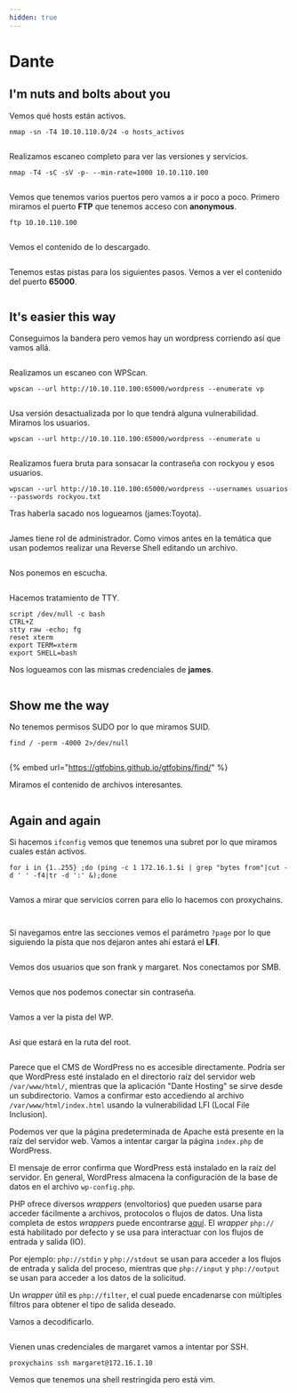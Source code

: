 ```yaml
---
hidden: true
---
```


# Dante

## I'm nuts and bolts about you

Vemos qué hosts están activos.

```
nmap -sn -T4 10.10.110.0/24 -o hosts_activos
```

<figure><img src="../.gitbook/assets/image.png" alt=""><figcaption></figcaption></figure>

Realizamos escaneo completo para ver las versiones y servicios.

```
nmap -T4 -sC -sV -p- --min-rate=1000 10.10.110.100
```

<figure><img src="../.gitbook/assets/image (1).png" alt=""><figcaption></figcaption></figure>

Vemos que tenemos varios puertos pero vamos a ir poco a poco. Primero miramos el puerto **FTP** que tenemos acceso con **anonymous**.

```
ftp 10.10.110.100
```

<figure><img src="../.gitbook/assets/image (2).png" alt=""><figcaption></figcaption></figure>

Vemos el contenido de lo descargado.

<figure><img src="../.gitbook/assets/image (3).png" alt=""><figcaption></figcaption></figure>

Tenemos estas pistas para los siguientes pasos. Vemos a ver el contenido del puerto **65000**.

<figure><img src="../.gitbook/assets/image (4).png" alt=""><figcaption></figcaption></figure>

## It's easier this way

Conseguimos la bandera pero vemos hay un wordpress corriendo así que vamos allá.

<figure><img src="../.gitbook/assets/image (5).png" alt=""><figcaption></figcaption></figure>

Realizamos un escaneo con WPScan.

```
wpscan --url http://10.10.110.100:65000/wordpress --enumerate vp
```

<figure><img src="../.gitbook/assets/image (6).png" alt=""><figcaption></figcaption></figure>

Usa versión desactualizada por lo que tendrá alguna vulnerabilidad. Miramos los usuarios.

```
wpscan --url http://10.10.110.100:65000/wordpress --enumerate u
```

<figure><img src="../.gitbook/assets/Captura de pantalla 2025-10-13 101357.png" alt=""><figcaption></figcaption></figure>

Realizamos fuera bruta para sonsacar la contraseña con rockyou y esos usuarios.

```
wpscan --url http://10.10.110.100:65000/wordpress --usernames usuarios --passwords rockyou.txt
```

Tras haberla sacado nos logueamos (james:Toyota).

<figure><img src="../.gitbook/assets/image (7).png" alt=""><figcaption></figcaption></figure>

James tiene rol de administrador. Como vimos antes en la temática que usan podemos realizar una Reverse Shell editando un archivo.

<figure><img src="../.gitbook/assets/image (10).png" alt=""><figcaption></figcaption></figure>

Nos ponemos en escucha.

<figure><img src="../.gitbook/assets/image (11).png" alt=""><figcaption></figcaption></figure>

Hacemos tratamiento de TTY.

```
script /dev/null -c bash
CTRL+Z
stty raw -echo; fg
reset xterm
export TERM=xterm
export SHELL=bash
```

Nos logueamos con las mismas credenciales de **james**.

<figure><img src="../.gitbook/assets/image (12).png" alt=""><figcaption></figcaption></figure>

## Show me the way

No tenemos permisos SUDO por lo que miramos SUID.

```
find / -perm -4000 2>/dev/null
```

<figure><img src="../.gitbook/assets/image (14).png" alt=""><figcaption></figcaption></figure>

{% embed url="https://gtfobins.github.io/gtfobins/find/" %}

Miramos el contenido de archivos interesantes.

<figure><img src="../.gitbook/assets/image (13).png" alt=""><figcaption></figcaption></figure>

## Again and again

Si hacemos `ifconfig` vemos que tenemos una subret por lo que miramos cuales están activos.

```
for i in {1..255} ;do (ping -c 1 172.16.1.$i | grep "bytes from"|cut -d ' ' -f4|tr -d ':' &);done
```

<figure><img src="../.gitbook/assets/image (15).png" alt=""><figcaption></figcaption></figure>

Vamos a mirar que servicios corren para ello lo hacemos con proxychains.

<figure><img src="../.gitbook/assets/image (19).png" alt=""><figcaption></figcaption></figure>

<figure><img src="../.gitbook/assets/image (16).png" alt=""><figcaption></figcaption></figure>

Si navegamos entre las secciones vemos el parámetro `?page` por lo que siguiendo la pista que nos dejaron antes ahí estará el **LFI**.

<figure><img src="../.gitbook/assets/image (18).png" alt=""><figcaption></figcaption></figure>

Vemos dos usuarios que son frank y margaret. Nos conectamos por SMB.

<figure><img src="../.gitbook/assets/image (20).png" alt=""><figcaption></figcaption></figure>

Vemos que nos podemos conectar sin contraseña.

<figure><img src="../.gitbook/assets/image (21).png" alt=""><figcaption></figcaption></figure>

Vamos a ver la pista del WP.

<figure><img src="../.gitbook/assets/image (22).png" alt=""><figcaption></figcaption></figure>

Así que estará en la ruta del root.

<figure><img src="../.gitbook/assets/Captura de pantalla 2025-10-13 125655.png" alt=""><figcaption></figcaption></figure>

Parece que el CMS de WordPress no es accesible directamente. Podría ser que WordPress esté instalado en el directorio raíz del servidor web `/var/www/html/`, mientras que la aplicación "Dante Hosting" se sirve desde un subdirectorio. Vamos a confirmar esto accediendo al archivo `/var/www/html/index.html` usando la vulnerabilidad LFI (Local File Inclusion).

Podemos ver que la página predeterminada de Apache está presente en la raíz del servidor web. Vamos a intentar cargar la página `index.php` de WordPress.

El mensaje de error confirma que WordPress está instalado en la raíz del servidor. En general, WordPress almacena la configuración de la base de datos en el archivo `wp-config.php`.

PHP ofrece diversos _wrappers_ (envoltorios) que pueden usarse para acceder fácilmente a archivos, protocolos o flujos de datos. Una lista completa de estos _wrappers_ puede encontrarse [aquí](https://www.php.net/wrappers). El _wrapper_ `php://` está habilitado por defecto y se usa para interactuar con los flujos de entrada y salida (IO).

Por ejemplo: `php://stdin` y `php://stdout` se usan para acceder a los flujos de entrada y salida del proceso, mientras que `php://input` y `php://output` se usan para acceder a los datos de la solicitud.

Un _wrapper_ útil es `php://filter`, el cual puede encadenarse con múltiples filtros para obtener el tipo de salida deseado.

Vamos a decodificarlo.

<figure><img src="../.gitbook/assets/Captura de pantalla 2025-10-13 130653.png" alt=""><figcaption></figcaption></figure>

Vienen unas credenciales de margaret vamos a intentar por SSH.

```
proxychains ssh margaret@172.16.1.10
```

Vemos que tenemos una shell restringida pero está vim.

<figure><img src="../.gitbook/assets/image (26).png" alt=""><figcaption></figcaption></figure>
